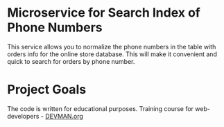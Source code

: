 # Microservice for Search Index of Phone Numbers

This service allows you to normalize the phone numbers in the table with orders info for the online store database.
This will make it convenient and quick to search for orders by phone number.

# Project Goals

The code is written for educational purposes. Training course for web-developers - [DEVMAN.org](https://devman.org)
